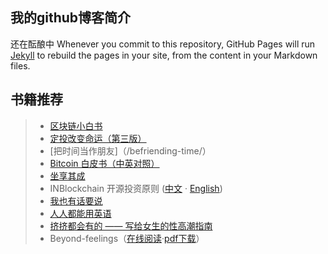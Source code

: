 ## 我的github博客简介
还在酝酿中
Whenever you commit to this repository, GitHub Pages will run [Jekyll](https://jekyllrb.com/) to rebuild the pages in your site, from the content in your Markdown files.

## 书籍推荐
> * [区块链小白书](https://blockchainlittlebook.com)
> * [定投改变命运（第三版）](https://onregularinvesting.com)
> * [把时间当作朋友]（/befriending-time/）
> * [Bitcoin 白皮书（中英对照）](/bitcoin-whitepaper-cn-en-translation/Bitcoin-Whitepaper-EN-CN.html)
> * [坐享其成](https://github.com/xiaolai/zuoxiangqicheng)
> * INBlockchain 开源投资原则 ([中文](/INB-Principles/cn/) · [English](/INB-Principles/en/))
> * [我也有话要说](/i-have-a-say/)
> * [人人都能用英语](/everyone-can-use-english/)
> * [挤挤都会有的 —— 写给女生的性高潮指南](/ji/)
> * Beyond-feelings（[在线阅读](https://www.academia.edu/10983846/Beyond_Feelings_A_Guide_to_Critical_Thinking_NINTH_EDITION)·[pdf下载](https://github.com/liudawozhemebang/beyond-feelings/blob/master/Beyond_Feelings_A_Guide_to_Critical_Thin.pdf)）


